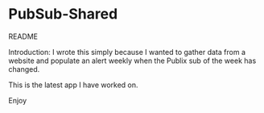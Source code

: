 # PubSub-Shared

README

Introduction: I wrote this simply because I wanted to gather data from a website and populate an alert weekly when the Publix sub of the week has changed. 

This is the latest app I have worked on. 

Enjoy 
